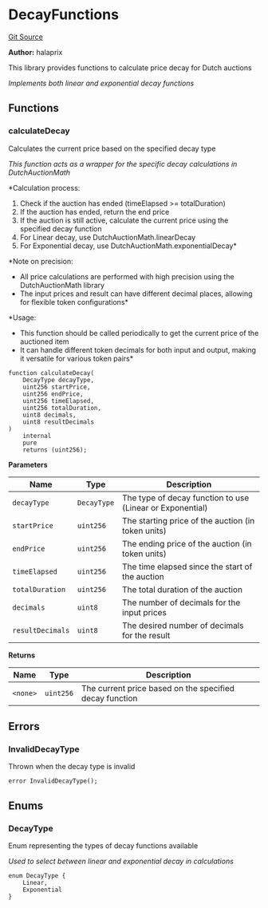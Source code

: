 # DecayFunctions
[Git Source](https://github.com/OasisDEX/summer-earn-protocol/blob/c6aec955808af03c05b24342f892f71facee60db/src/DecayFunctions.sol)

**Author:**
halaprix

This library provides functions to calculate price decay for Dutch auctions

*Implements both linear and exponential decay functions*


## Functions
### calculateDecay

Calculates the current price based on the specified decay type

*This function acts as a wrapper for the specific decay calculations in DutchAuctionMath*

*Calculation process:
1. Check if the auction has ended (timeElapsed >= totalDuration)
2. If the auction has ended, return the end price
3. If the auction is still active, calculate the current price using the specified decay function
4. For Linear decay, use DutchAuctionMath.linearDecay
5. For Exponential decay, use DutchAuctionMath.exponentialDecay*

*Note on precision:
- All price calculations are performed with high precision using the DutchAuctionMath library
- The input prices and result can have different decimal places, allowing for flexible token configurations*

*Usage:
- This function should be called periodically to get the current price of the auctioned item
- It can handle different token decimals for both input and output, making it versatile for various token pairs*


```solidity
function calculateDecay(
    DecayType decayType,
    uint256 startPrice,
    uint256 endPrice,
    uint256 timeElapsed,
    uint256 totalDuration,
    uint8 decimals,
    uint8 resultDecimals
)
    internal
    pure
    returns (uint256);
```
**Parameters**

|Name|Type|Description|
|----|----|-----------|
|`decayType`|`DecayType`|The type of decay function to use (Linear or Exponential)|
|`startPrice`|`uint256`|The starting price of the auction (in token units)|
|`endPrice`|`uint256`|The ending price of the auction (in token units)|
|`timeElapsed`|`uint256`|The time elapsed since the start of the auction|
|`totalDuration`|`uint256`|The total duration of the auction|
|`decimals`|`uint8`|The number of decimals for the input prices|
|`resultDecimals`|`uint8`|The desired number of decimals for the result|

**Returns**

|Name|Type|Description|
|----|----|-----------|
|`<none>`|`uint256`|The current price based on the specified decay function|


## Errors
### InvalidDecayType
Thrown when the decay type is invalid


```solidity
error InvalidDecayType();
```

## Enums
### DecayType
Enum representing the types of decay functions available

*Used to select between linear and exponential decay in calculations*


```solidity
enum DecayType {
    Linear,
    Exponential
}
```

